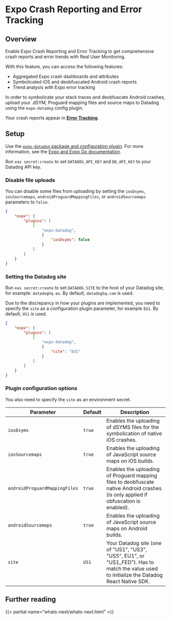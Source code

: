 # Expo Crash Reporting and Error Tracking

## Overview

Enable Expo Crash Reporting and Error Tracking to get comprehensive crash reports and error trends with Real User Monitoring.

With this feature, you can access the following features:

-   Aggregated Expo crash dashboards and attributes
-   Symbolicated iOS and deobfuscated Android crash reports
-   Trend analysis with Expo error tracking

In order to symbolicate your stack traces and deobfuscate Android crashes, upload your .dSYM, Proguard mapping files and source maps to Datadog using the `expo-datadog` config plugin.

Your crash reports appear in [**Error Tracking**][1].

## Setup

Use the [`expo-datadog` package and configuration plugin][2]. For more information, see the [Expo and Expo Go documentation][3].

Run `eas secret:create` to set `DATADOG_API_KEY` and `DD_API_KEY` to your Datadog API key.

### Disable file uploads

You can disable some files from uploading by setting the `iosDsyms`, `iosSourcemaps`, `androidProguardMappingFiles`, or `androidSourcemaps` parameters to `false`.

```json
{
    "expo": {
        "plugins": [
            [
                "expo-datadog",
                {
                    "iosDsyms": false
                }
            ]
        ]
    }
}
```

### Setting the Datadog site

Run `eas secret:create` to set `DATADOG_SITE` to the host of your Datadog site, for example: `datadoghq.eu`. By default, `datadoghq.com` is used.

Due to the discrepancy in how your plugins are implemented, you need to specify the `site` as a configuration plugin parameter, for example `EU1`. By default, `US1` is used.

```json
{
    "expo": {
        "plugins": [
            [
                "expo-datadog",
                {
                    "site": "EU1"
                }
            ]
        ]
    }
}
```

### Plugin configuration options

You also need to specify the `site` as an environment secret.

| Parameter                     | Default | Description                                                                                                                                 |
| ----------------------------- | ------- | ------------------------------------------------------------------------------------------------------------------------------------------- |
| `iosDsyms`                    | `true`  | Enables the uploading of dSYMS files for the symbolication of native iOS crashes.                                                           |
| `iosSourcemaps`               | `true`  | Enables the uploading of JavaScript source maps on iOS builds.                                                                              |
| `androidProguardMappingFiles` | `true`  | Enables the uploading of Proguard mapping files to deobfuscate native Android crashes (is only applied if obfuscation is enabled).          |
| `androidSourcemaps`           | `true`  | Enables the uploading of JavaScript source maps on Android builds.                                                                          |
| `site`                        | `US1`   | Your Datadog site (one of "US1", "US3", "US5", EU1", or "US1_FED"). Has to match the value used to initialize the Datadog React Native SDK. |

## Further reading

{{< partial name="whats-next/whats-next.html" >}}

[1]: https://app.datadoghq.com/rum/error-tracking
[2]: https://github.com/DataDog/dd-sdk-reactnative/blob/main/packages/expo/README.md
[3]: https://docs.datadoghq.com/real_user_monitoring/reactnative/expo/#usage
